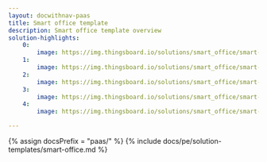 ```yaml
---
layout: docwithnav-paas
title: Smart office template
description: Smart office template overview
solution-highlights:
    0:
        image: https://img.thingsboard.io/solutions/smart_office/smart-office-1.png
    1:
        image: https://img.thingsboard.io/solutions/smart_office/smart-office-2.png
    2:
        image: https://img.thingsboard.io/solutions/smart_office/smart-office-3.png
    3:
        image: https://img.thingsboard.io/solutions/smart_office/smart-office-4.png
    4:
        image: https://img.thingsboard.io/solutions/smart_office/smart-office-5.png

---
```


{% assign docsPrefix = "paas/" %}
{% include docs/pe/solution-templates/smart-office.md %}